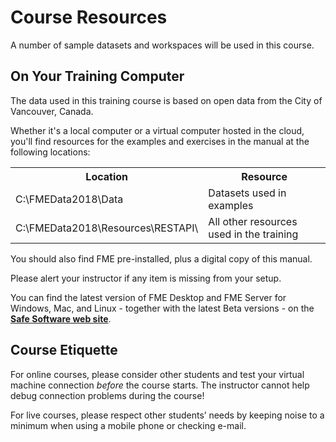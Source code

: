 # Course Resources #


A number of sample datasets and workspaces will be used in this course.

## On Your Training Computer ##

The data used in this training course is based on open data from the City of Vancouver, Canada.

Whether it's a local computer or a virtual computer hosted in the cloud, you'll find resources for the examples and exercises in the manual at the following locations:

<table>

<tr>
<th>Location</th>
<th>Resource</th>
</tr>

<tr>
<td>C:\FMEData2018\Data</td>
<td>Datasets used in examples</td>
</tr>

<tr>
<td>C:\FMEData2018\Resources\RESTAPI\</td>
<td>All other resources used in the training</td>
</tr>

</table>

You should also find FME pre-installed, plus a digital copy of this manual.

Please alert your instructor if any item is missing from your setup.

You can find the latest version of FME Desktop and FME Server for Windows, Mac, and Linux - together with the latest Beta versions - on the **[Safe Software web site](https://www.safe.com/support/support-resources/fme-downloads/ "Downloads Page")**.

## Course Etiquette ##

For online courses, please consider other students and test your virtual machine connection *before* the course starts. The instructor cannot help debug connection problems during the course!

For live courses, please respect other students’ needs by keeping noise to a minimum when using a mobile phone or checking e-mail.
